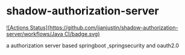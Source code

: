 # shadow-authorization-server

[![Actions Status](https://github.com/jianjustin/shadow-authorization-server/workflows/Java CI/badge.svg)](https://github.com/jianjustin/shadow-authorization-server/actions)

a authorization server based springboot ,springsecurity and oauth2.0
